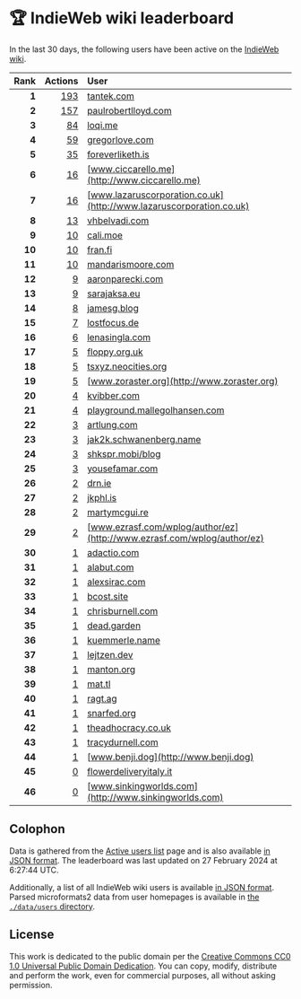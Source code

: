 # 🏆 IndieWeb wiki leaderboard

In the last 30 days, the following users have been active on the [IndieWeb wiki](https://indieweb.org).

| Rank | Actions | User |
|-----:|--------:|:-----|
| **1** | [193](https://indieweb.org/Special:Contributions/Tantek.com) | [tantek.com](http://tantek.com) |
| **2** | [157](https://indieweb.org/Special:Contributions/Paulrobertlloyd.com) | [paulrobertlloyd.com](http://paulrobertlloyd.com) |
| **3** | [84](https://indieweb.org/Special:Contributions/Loqi.me) | [loqi.me](http://loqi.me) |
| **4** | [59](https://indieweb.org/Special:Contributions/Gregorlove.com) | [gregorlove.com](http://gregorlove.com) |
| **5** | [35](https://indieweb.org/Special:Contributions/Foreverliketh.is) | [foreverliketh.is](http://foreverliketh.is) |
| **6** | [16](https://indieweb.org/Special:Contributions/Www.ciccarello.me) | [www.ciccarello.me](http://www.ciccarello.me) |
| **7** | [16](https://indieweb.org/Special:Contributions/Www.lazaruscorporation.co.uk) | [www.lazaruscorporation.co.uk](http://www.lazaruscorporation.co.uk) |
| **8** | [13](https://indieweb.org/Special:Contributions/Vhbelvadi.com) | [vhbelvadi.com](http://vhbelvadi.com) |
| **9** | [10](https://indieweb.org/Special:Contributions/Cali.moe) | [cali.moe](http://cali.moe) |
| **10** | [10](https://indieweb.org/Special:Contributions/Fran.fi) | [fran.fi](http://fran.fi) |
| **11** | [10](https://indieweb.org/Special:Contributions/Mandarismoore.com) | [mandarismoore.com](http://mandarismoore.com) |
| **12** | [9](https://indieweb.org/Special:Contributions/Aaronparecki.com) | [aaronparecki.com](http://aaronparecki.com) |
| **13** | [9](https://indieweb.org/Special:Contributions/Sarajaksa.eu) | [sarajaksa.eu](http://sarajaksa.eu) |
| **14** | [8](https://indieweb.org/Special:Contributions/Jamesg.blog) | [jamesg.blog](http://jamesg.blog) |
| **15** | [7](https://indieweb.org/Special:Contributions/Lostfocus.de) | [lostfocus.de](http://lostfocus.de) |
| **16** | [6](https://indieweb.org/Special:Contributions/Lenasingla.com) | [lenasingla.com](http://lenasingla.com) |
| **17** | [5](https://indieweb.org/Special:Contributions/Floppy.org.uk) | [floppy.org.uk](http://floppy.org.uk) |
| **18** | [5](https://indieweb.org/Special:Contributions/Tsxyz.neocities.org) | [tsxyz.neocities.org](http://tsxyz.neocities.org) |
| **19** | [5](https://indieweb.org/Special:Contributions/Www.zoraster.org) | [www.zoraster.org](http://www.zoraster.org) |
| **20** | [4](https://indieweb.org/Special:Contributions/Kvibber.com) | [kvibber.com](http://kvibber.com) |
| **21** | [4](https://indieweb.org/Special:Contributions/Playground.mallegolhansen.com) | [playground.mallegolhansen.com](http://playground.mallegolhansen.com) |
| **22** | [3](https://indieweb.org/Special:Contributions/Artlung.com) | [artlung.com](http://artlung.com) |
| **23** | [3](https://indieweb.org/Special:Contributions/Jak2k.schwanenberg.name) | [jak2k.schwanenberg.name](http://jak2k.schwanenberg.name) |
| **24** | [3](https://indieweb.org/Special:Contributions/Shkspr.mobi_blog) | [shkspr.mobi/blog](http://shkspr.mobi/blog) |
| **25** | [3](https://indieweb.org/Special:Contributions/Yousefamar.com) | [yousefamar.com](http://yousefamar.com) |
| **26** | [2](https://indieweb.org/Special:Contributions/Drn.ie) | [drn.ie](http://drn.ie) |
| **27** | [2](https://indieweb.org/Special:Contributions/Jkphl.is) | [jkphl.is](http://jkphl.is) |
| **28** | [2](https://indieweb.org/Special:Contributions/Martymcgui.re) | [martymcgui.re](http://martymcgui.re) |
| **29** | [2](https://indieweb.org/Special:Contributions/Www.ezrasf.com_wplog_author_ez) | [www.ezrasf.com/wplog/author/ez](http://www.ezrasf.com/wplog/author/ez) |
| **30** | [1](https://indieweb.org/Special:Contributions/Adactio.com) | [adactio.com](http://adactio.com) |
| **31** | [1](https://indieweb.org/Special:Contributions/Alabut.com) | [alabut.com](http://alabut.com) |
| **32** | [1](https://indieweb.org/Special:Contributions/Alexsirac.com) | [alexsirac.com](http://alexsirac.com) |
| **33** | [1](https://indieweb.org/Special:Contributions/Bcost.site) | [bcost.site](http://bcost.site) |
| **34** | [1](https://indieweb.org/Special:Contributions/Chrisburnell.com) | [chrisburnell.com](http://chrisburnell.com) |
| **35** | [1](https://indieweb.org/Special:Contributions/Dead.garden) | [dead.garden](http://dead.garden) |
| **36** | [1](https://indieweb.org/Special:Contributions/Kuemmerle.name) | [kuemmerle.name](http://kuemmerle.name) |
| **37** | [1](https://indieweb.org/Special:Contributions/Lejtzen.dev) | [lejtzen.dev](http://lejtzen.dev) |
| **38** | [1](https://indieweb.org/Special:Contributions/Manton.org) | [manton.org](http://manton.org) |
| **39** | [1](https://indieweb.org/Special:Contributions/Mat.tl) | [mat.tl](http://mat.tl) |
| **40** | [1](https://indieweb.org/Special:Contributions/Ragt.ag) | [ragt.ag](http://ragt.ag) |
| **41** | [1](https://indieweb.org/Special:Contributions/Snarfed.org) | [snarfed.org](http://snarfed.org) |
| **42** | [1](https://indieweb.org/Special:Contributions/Theadhocracy.co.uk) | [theadhocracy.co.uk](http://theadhocracy.co.uk) |
| **43** | [1](https://indieweb.org/Special:Contributions/Tracydurnell.com) | [tracydurnell.com](http://tracydurnell.com) |
| **44** | [1](https://indieweb.org/Special:Contributions/Www.benji.dog) | [www.benji.dog](http://www.benji.dog) |
| **45** | [0](https://indieweb.org/Special:Contributions/Flowerdeliveryitaly.it) | [flowerdeliveryitaly.it](http://flowerdeliveryitaly.it) |
| **46** | [0](https://indieweb.org/Special:Contributions/Www.sinkingworlds.com) | [www.sinkingworlds.com](http://www.sinkingworlds.com) |


## Colophon

Data is gathered from the [Active users list](https://indieweb.org/Special:ActiveUsers) page and is also available [in JSON format](https://github.com/jgarber623/indieweb-wiki-leaderboard/blob/main/data/leaderboard.json). The leaderboard was last updated on 27 February 2024 at 6:27:44 UTC.

Additionally, a list of all IndieWeb wiki users is available [in JSON format](https://github.com/jgarber623/indieweb-wiki-leaderboard/blob/main/data/users.json). Parsed microformats2 data from user homepages is available in [the `./data/users` directory](https://github.com/jgarber623/indieweb-wiki-leaderboard/blob/main/data/users).

## License

This work is dedicated to the public domain per the [Creative Commons CC0 1.0 Universal Public Domain Dedication](https://creativecommons.org/publicdomain/zero/1.0/). You can copy, modify, distribute and perform the work, even for commercial purposes, all without asking permission.
